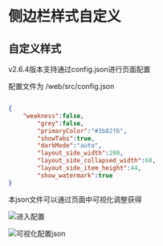 # 侧边栏样式自定义

## 自定义样式

v2.6.4版本支持通过config.json进行页面配置

配置文件为 /web/src/config.json

```json

{
    "weakness":false,
        "grey":false,
        "primaryColor":"#3b82f6",
        "showTabs":true,
        "darkMode":"auto",
        "layout_side_width":200,
        "layout_side_collapsed_width":60,
        "layout_side_item_height":44,
        "show_watermark":true
}


```

本json文件可以通过页面中可视化调整获得

![进入配置](/btn/four.png)

![可视化配置json](/btn/five.png)
